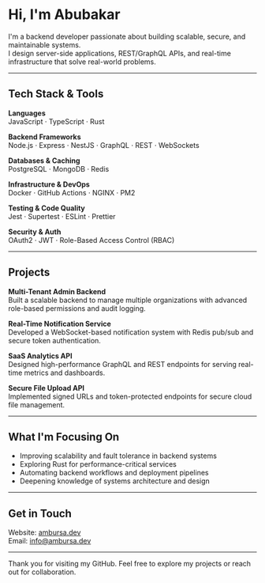 # Hi, I'm Abubakar

I'm a backend developer passionate about building scalable, secure, and maintainable systems.  
I design server-side applications, REST/GraphQL APIs, and real-time infrastructure that solve real-world problems.

---

## Tech Stack & Tools

**Languages**  
JavaScript · TypeScript · Rust  

**Backend Frameworks**  
Node.js · Express · NestJS · GraphQL · REST · WebSockets  

**Databases & Caching**  
PostgreSQL · MongoDB · Redis  

**Infrastructure & DevOps**  
Docker · GitHub Actions · NGINX · PM2  

**Testing & Code Quality**  
Jest · Supertest · ESLint · Prettier  

**Security & Auth**  
OAuth2 · JWT · Role-Based Access Control (RBAC)  

---

## Projects

**Multi-Tenant Admin Backend**  
Built a scalable backend to manage multiple organizations with advanced role-based permissions and audit logging.

**Real-Time Notification Service**  
Developed a WebSocket-based notification system with Redis pub/sub and secure token authentication.

**SaaS Analytics API**  
Designed high-performance GraphQL and REST endpoints for serving real-time metrics and dashboards.

**Secure File Upload API**  
Implemented signed URLs and token-protected endpoints for secure cloud file management.

---

## What I'm Focusing On

- Improving scalability and fault tolerance in backend systems  
- Exploring Rust for performance-critical services  
- Automating backend workflows and deployment pipelines  
- Deepening knowledge of systems architecture and design  

---

## Get in Touch

Website: [ambursa.dev](https://ambursaa.netlify.app)  
Email: [info@ambursa.dev](mailto:abumuhafa@gmail.com)

---

Thank you for visiting my GitHub. Feel free to explore my projects or reach out for collaboration.
